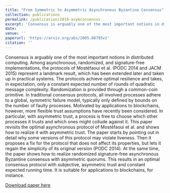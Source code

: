 ```yaml
---
title: "From Symmetric to Asymmetric Asynchronous Byzantine Consensus"
collection: publications
permalink: /publication/2019-asymconsensus
excerpt: 'Consensus is arguably one of the most important notions in distributed computing. Among asynchronous, randomized, and signature-free implementations, the protocols of Mostéfaoui et al. (PODC 2014 and JACM 2015) represent a landmark result, which has been extended later and taken up in practical systems. The protocols achieve optimal resilience and takes, in expectation, only a constant expected number of rounds of quadratic message complexity. Randomization is provided through a common-coin primitive. In traditional consensus protocols, all involved processes adhere to a global, symmetric failure model, typically only defined by bounds on the number of faulty processes. Motivated by applications to blockchains, however, more flexible trust assumptions have recently been considered. In particular, with asymmetric trust, a process is free to choose which other processes it trusts and which ones might collude against it. This paper revisits the optimal asynchronous protocol of Mostéfaoui et al. and shows how to realize it with asymmetric trust. The paper starts by pointing out in detail why some versions of this protocol may violate liveness. Then it proposes a fix for the protocol that does not affect its properties, but lets it regain the simplicity of its original version (PODC 2014). At the same time, the paper shows how to realize randomized signature-free asynchronous Byzantine consensus with asymmetric quorums. This results in an optimal consensus protocol with subjective, asymmetric trust and constant expected running time. It is suitable for applications to blockchains, for instance.'
date: 
venue: ''
paperurl: 'https://arxiv.org/abs/2005.08795v2'
citation: ''
---
```

Consensus is arguably one of the most important notions in distributed computing. Among asynchronous, randomized, and signature-free implementations, the protocols of Mostéfaoui et al. (PODC 2014 and JACM 2015) represent a landmark result, which has been extended later and taken up in practical systems. The protocols achieve optimal resilience and takes, in expectation, only a constant expected number of rounds of quadratic message complexity. Randomization is provided through a common-coin primitive. In traditional consensus protocols, all involved processes adhere to a global, symmetric failure model, typically only defined by bounds on the number of faulty processes. Motivated by applications to blockchains, however, more flexible trust assumptions have recently been considered. In particular, with asymmetric trust, a process is free to choose which other processes it trusts and which ones might collude against it. This paper revisits the optimal asynchronous protocol of Mostéfaoui et al. and shows how to realize it with asymmetric trust. The paper starts by pointing out in detail why some versions of this protocol may violate liveness. Then it proposes a fix for the protocol that does not affect its properties, but lets it regain the simplicity of its original version (PODC 2014). At the same time, the paper shows how to realize randomized signature-free asynchronous Byzantine consensus with asymmetric quorums. This results in an optimal consensus protocol with subjective, asymmetric trust and constant expected running time. It is suitable for applications to blockchains, for instance.

[Download paper here](https://arxiv.org/abs/2005.08795v2)